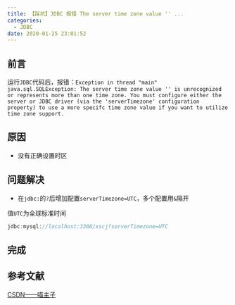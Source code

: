```yaml
---
title: 【踩坑】JDBC 报错 The server time zone value '' ...
categories:
  - JDBC
date: 2020-01-25 23:01:52
---
```


## 前言

运行`JDBC`代码后，报错：``Exception in thread "main" java.sql.SQLException: The server time zone value '' is unrecognized or represents more than one time zone. You must configure either the server or JDBC driver (via the 'serverTimezone' configuration property) to use a more specifc time zone value if you want to utilize time zone support.``

<!-- more -->

## 原因

- 没有正确设置时区

## 问题解决

- 在`jdbc:`的`?`后增加配置`serverTimezone=UTC`，多个配置用`&`隔开

值`UTC`为全球标准时间

``` java
jdbc:mysql://localhost:3306/xscj?serverTimezone=UTC
```

## 完成

## 参考文献

[CSDN——喵主子](https://blog.csdn.net/qq631431929/article/details/51731834)

